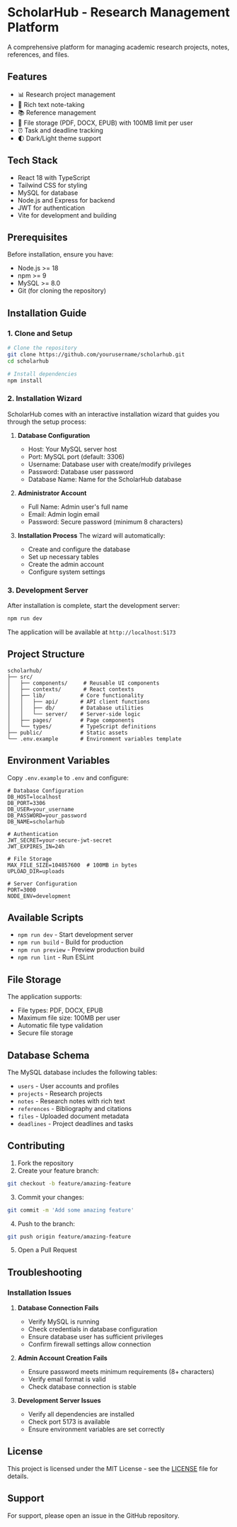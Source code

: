 # ScholarHub - Research Management Platform

A comprehensive platform for managing academic research projects, notes, references, and files.

## Features

- 📊 Research project management
- 📝 Rich text note-taking
- 📚 Reference management
- 📁 File storage (PDF, DOCX, EPUB) with 100MB limit per user
- ⏰ Task and deadline tracking
- 🌓 Dark/Light theme support

## Tech Stack

- React 18 with TypeScript
- Tailwind CSS for styling
- MySQL for database
- Node.js and Express for backend
- JWT for authentication
- Vite for development and building

## Prerequisites

Before installation, ensure you have:

- Node.js >= 18
- npm >= 9
- MySQL >= 8.0
- Git (for cloning the repository)

## Installation Guide

### 1. Clone and Setup

```bash
# Clone the repository
git clone https://github.com/yourusername/scholarhub.git
cd scholarhub

# Install dependencies
npm install
```

### 2. Installation Wizard

ScholarHub comes with an interactive installation wizard that guides you through the setup process:

1. **Database Configuration**
   - Host: Your MySQL server host
   - Port: MySQL port (default: 3306)
   - Username: Database user with create/modify privileges
   - Password: Database user password
   - Database Name: Name for the ScholarHub database

2. **Administrator Account**
   - Full Name: Admin user's full name
   - Email: Admin login email
   - Password: Secure password (minimum 8 characters)

3. **Installation Process**
   The wizard will automatically:
   - Create and configure the database
   - Set up necessary tables
   - Create the admin account
   - Configure system settings

### 3. Development Server

After installation is complete, start the development server:

```bash
npm run dev
```

The application will be available at `http://localhost:5173`

## Project Structure

```
scholarhub/
├── src/
│   ├── components/     # Reusable UI components
│   ├── contexts/       # React contexts
│   ├── lib/           # Core functionality
│   │   ├── api/       # API client functions
│   │   ├── db/        # Database utilities
│   │   └── server/    # Server-side logic
│   ├── pages/         # Page components
│   └── types/         # TypeScript definitions
├── public/            # Static assets
└── .env.example       # Environment variables template
```

## Environment Variables

Copy `.env.example` to `.env` and configure:

```env
# Database Configuration
DB_HOST=localhost
DB_PORT=3306
DB_USER=your_username
DB_PASSWORD=your_password
DB_NAME=scholarhub

# Authentication
JWT_SECRET=your-secure-jwt-secret
JWT_EXPIRES_IN=24h

# File Storage
MAX_FILE_SIZE=104857600  # 100MB in bytes
UPLOAD_DIR=uploads

# Server Configuration
PORT=3000
NODE_ENV=development
```

## Available Scripts

- `npm run dev` - Start development server
- `npm run build` - Build for production
- `npm run preview` - Preview production build
- `npm run lint` - Run ESLint

## File Storage

The application supports:
- File types: PDF, DOCX, EPUB
- Maximum file size: 100MB per user
- Automatic file type validation
- Secure file storage

## Database Schema

The MySQL database includes the following tables:

- `users` - User accounts and profiles
- `projects` - Research projects
- `notes` - Research notes with rich text
- `references` - Bibliography and citations
- `files` - Uploaded document metadata
- `deadlines` - Project deadlines and tasks

## Contributing

1. Fork the repository
2. Create your feature branch:
```bash
git checkout -b feature/amazing-feature
```
3. Commit your changes:
```bash
git commit -m 'Add some amazing feature'
```
4. Push to the branch:
```bash
git push origin feature/amazing-feature
```
5. Open a Pull Request

## Troubleshooting

### Installation Issues

1. **Database Connection Fails**
   - Verify MySQL is running
   - Check credentials in database configuration
   - Ensure database user has sufficient privileges
   - Confirm firewall settings allow connection

2. **Admin Account Creation Fails**
   - Ensure password meets minimum requirements (8+ characters)
   - Verify email format is valid
   - Check database connection is stable

3. **Development Server Issues**
   - Verify all dependencies are installed
   - Check port 5173 is available
   - Ensure environment variables are set correctly

## License

This project is licensed under the MIT License - see the [LICENSE](LICENSE) file for details.

## Support

For support, please open an issue in the GitHub repository.
